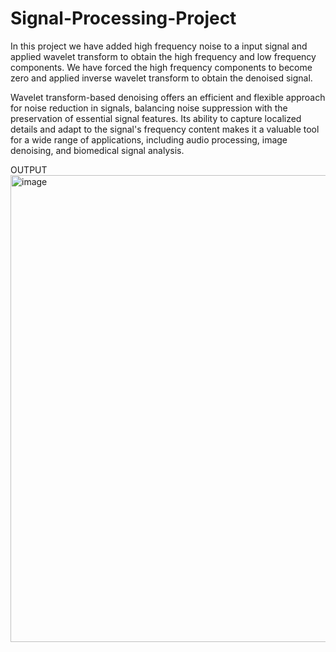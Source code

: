 # Signal-Processing-Project
In this project we have added high frequency noise to a input signal and applied
wavelet transform to obtain the high frequency and low frequency
components. We have forced the high frequency components to become zero
and applied inverse wavelet transform to obtain the denoised signal.

Wavelet transform-based denoising offers an efficient and flexible approach
for noise reduction in signals, balancing noise suppression with the
preservation of essential signal features. Its ability to capture localized details
and adapt to the signal's frequency content makes it a valuable tool for a wide
range of applications, including audio processing, image denoising, and
biomedical signal analysis.

OUTPUT
<img width="747" alt="image" src="https://github.com/MAvRK7/Signal-Denoising-Using-Wavelet-transform/assets/104065946/7433d6ea-e94e-48cf-813f-6683f209b893">
